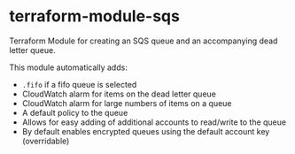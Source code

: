 # terraform-module-sqs

Terraform Module for creating an SQS queue and an accompanying dead letter queue.

This module automatically adds:

- `.fifo` if a fifo queue is selected
- CloudWatch alarm for items on the dead letter queue
- CloudWatch alarm for large numbers of items on a queue
- A default policy to the queue
- Allows for easy adding of additional accounts to read/write to the queue
- By default enables encrypted queues using the default account key (overridable)
